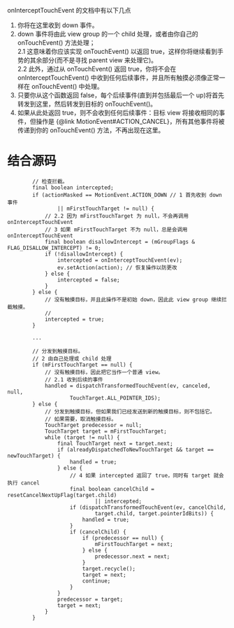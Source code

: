 onInterceptTouchEvent 的文档中有以下几点

1. 你将在这里收到 down 事件。
2. down 事件将由此 view group 的一个 child 处理，或者由你自己的 onTouchEvent() 方法处理；  
2.1 这意味着你应该实现 onTouchEvent() 以返回 true，这样你将继续看到手势的其余部分(而不是寻找 parent view 来处理它)。  
2.2 此外，通过从 onTouchEvent() 返回 true，你将不会在 onInterceptTouchEvent() 中收到任何后续事件，并且所有触摸必须像正常一样在 onTouchEvent() 中处理。
3. 只要你从这个函数返回 false，每个后续事件(直到并包括最后一个 up)将首先转发到这里，然后转发到目标的 onTouchEvent()。
4. 如果从此处返回 true，则不会收到任何后续事件：目标 view 将接收相同的事件，但操作是 {@link MotionEvent#ACTION_CANCEL}，所有其他事件将被传递到你的 onTouchEvent() 方法，不再出现在这里。

# 结合源码


            // 检查拦截。
            final boolean intercepted;
            if (actionMasked == MotionEvent.ACTION_DOWN // 1 首先收到 down 事件
                    || mFirstTouchTarget != null) {
                // 2.2 因为 mFirstTouchTarget 为 null，不会再调用 onInterceptTouchEvent
                // 3 如果 mFirstTouchTarget 不为 null，总是会调用 onInterceptTouchEvent
                final boolean disallowIntercept = (mGroupFlags & FLAG_DISALLOW_INTERCEPT) != 0;
                if (!disallowIntercept) {
                    intercepted = onInterceptTouchEvent(ev);
                    ev.setAction(action); // 恢复操作以防更改
                } else {
                    intercepted = false;
                }
            } else {
                // 没有触摸目标，并且此操作不是初始 down，因此此 view group 继续拦截触摸。
                //
                intercepted = true;
            }
            
            ...

            // 分发到触摸目标。
            // 2 由自己处理或 child 处理
            if (mFirstTouchTarget == null) {
                // 没有触摸目标，因此把它当作一个普通 view。
                // 2.1 收到后续的事件
                handled = dispatchTransformedTouchEvent(ev, canceled, null,
                        TouchTarget.ALL_POINTER_IDS);
            } else {
                // 分发到触摸目标，但如果我们已经发送到新的触摸目标，则不包括它。
                // 如果需要，取消触摸目标。
                TouchTarget predecessor = null;
                TouchTarget target = mFirstTouchTarget;
                while (target != null) {
                    final TouchTarget next = target.next;
                    if (alreadyDispatchedToNewTouchTarget && target == newTouchTarget) {
                        handled = true;
                    } else {
                        // 4 如果 intercepted 返回了 true，同时有 target 就会执行 cancel
                        final boolean cancelChild = resetCancelNextUpFlag(target.child)
                                || intercepted;
                        if (dispatchTransformedTouchEvent(ev, cancelChild,
                                target.child, target.pointerIdBits)) {
                            handled = true;
                        }
                        if (cancelChild) {
                            if (predecessor == null) {
                                mFirstTouchTarget = next;
                            } else {
                                predecessor.next = next;
                            }
                            target.recycle();
                            target = next;
                            continue;
                        }
                    }
                    predecessor = target;
                    target = next;
                }
            }